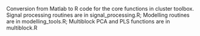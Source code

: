 Conversion from Matlab to R code for the core functions in cluster toolbox.
Signal processing routines are in signal_processing.R;
Modelling routines are in modelling_tools.R;
Multiblock PCA and PLS functions are in multiblock.R
